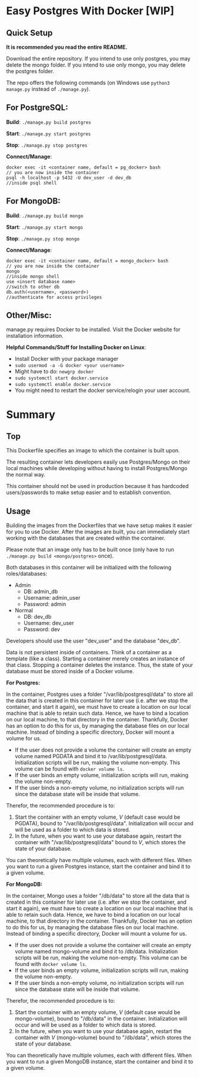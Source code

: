 # Easy Postgres With Docker [WIP]
## Quick Setup
**It is recommended you read the entire README.** 

Download the entire repository. If you intend to use only postgres, you may delete the mongo folder. If you intend to use only mongo, you may delete the postgres folder.

The repo offers the following commands (on Windows use `python3 manage.py` instead of `./manage.py`).


## For PostgreSQL:

**Build**: `./manage.py build postgres`

**Start**: `./manage.py start postgres` 

**Stop**: `./manage.py stop postgres`

**Connect/Manage**:
```
docker exec -it <container name, default = pg_docker> bash
// you are now inside the container
psql -h localhost -p 5432 -U dev_user -d dev_db
//inside psql shell
```

## For MongoDB:

**Build**: `./manage.py build mongo`

**Start**: `./manage.py start mongo` 

**Stop**: `./manage.py stop mongo`

**Connect/Manage**:
```
docker exec -it <container name, default = mongo_docker> bash
// you are now inside the container
mongo
//inside mongo shell
use <insert database name>
//switch to other db
db.auth(<username>, <password>)
//authenticate for access privileges
```

## Other/Misc:

manage.py requires Docker to be installed. Visit the Docker website for installation information.

**Helpful Commands/Stuff for Installing Docker on Linux**:
- Install Docker with your package manager
- `sudo usermod -a -G docker <your username>`
- Might have to do: `newgrp docker`
- `sudo systemctl start docker.service`
- `sudo systemctl enable docker.service`
- You might need to restart the docker service/relogin your user account.
# Summary

## Top

This Dockerfile specifies an image to which the container is built upon.

The resulting container lets developers easily use Postgres/Mongo on their local machines while developing without having to install Postgres/Mongo the normal way.

This container should not be used in production because it has hardcoded users/passwords to make setup easier and to establish convention.

## Usage

Building the images from the Dockerfiles that we have setup makes it easier for you to use Docker. After the images are built, you can immediately start working with the databases that are created within the container.

Please note that an image only has to be built once (only have to run `./manage.py build <mongo/postgres>` once).

Both databases in this container will be initialized with the following roles/databases:
- Admin
    - DB: admin_db
    - Username: admin_user
    - Password: admin
- Normal
    - DB: dev_db
    - Username: dev_user
    - Password: dev

Developers should use the user "dev_user" and the database "dev_db".

Data is not persistent inside of containers. Think of a container as a template (like a class). Starting a container merely creates an instance of that class. Stopping a container deletes the instance. Thus, the state of your database must be stored inside of a Docker volume.

**For Postgres:**

In the container, Postgres uses a folder "/var/lib/postgresql/data" to store all the data that is created in this container for later use (i.e. after we stop the container, and start it again), we must have to create a location on our local machine that is able to retain such data. Hence, we have to bind a location on our local machine, to that directory in the container. Thankfully, Docker has an option to do this for us, by managing the database files on our local machine. Instead of binding a specific directory, Docker will mount a volume for us.

- If the user does not provide a volume the container will create an empty volume named PGDATA and bind it to /var/lib/postgresql/data. Initialization scripts will be run, making the volume non-empty. This volume can be found with `docker volume ls`.
- If the user binds an empty volume, initialization scripts will run, making the volume non-empty.
- If the user binds a non-empty volume, no initialization scripts will run since the database state will be inside that volume.

Therefor, the recommended procedure is to:
1. Start the container with an empty volume, *V* (default case would be PGDATA), bound to "/var/lib/postgresql/data". Initialization will occur and  will be used as a folder to which data is stored.
2. In the future, when you want to use your database again, restart the container with "/var/lib/postgresql/data" bound to *V*, which stores the state of your database.

You can theoretically have multiple volumes, each with different files. When you want to run a given Postgres instance, start the container and bind it to a given volume.

**For MongoDB:**

In the container, Mongo uses a folder "/db/data" to store all the data that is created in this container for later use (i.e. after we stop the container, and start it again), we must have to create a location on our local machine that is able to retain such data. Hence, we have to bind a location on our local machine, to that directory in the container. Thankfully, Docker has an option to do this for us, by managing the database files on our local machine. Instead of binding a specific directory, Docker will mount a volume for us.

- If the user does not provide a volume the container will create an empty volume named mongo-volume and bind it to /db/data. Initialization scripts will be run, making the volume non-empty. This volume can be found with `docker volume ls`.
- If the user binds an empty volume, initialization scripts will run, making the volume non-empty.
- If the user binds a non-empty volume, no initialization scripts will run since the database state will be inside that volume.

Therefor, the recommended procedure is to:
1. Start the container with an empty volume, *V* (default case would be mongo-volume), bound to "/db/data" in the container. Initialization will occur and  will be used as a folder to which data is stored.
2. In the future, when you want to use your database again, restart the container with *V* (mongo-volume) bound to "/db/data", which stores the state of your database.

You can theoretically have multiple volumes, each with different files. When you want to run a given MongoDB instance, start the container and bind it to a given volume.
